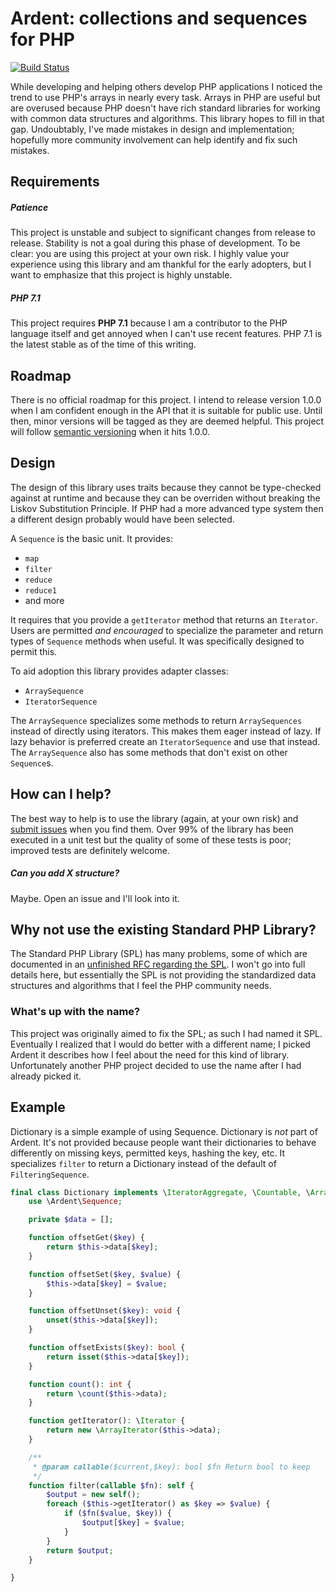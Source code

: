 # Ardent: collections and sequences for PHP

[![Build Status](https://travis-ci.org/morrisonlevi/Ardent.svg?branch=master)](https://travis-ci.org/morrisonlevi/Ardent)

While developing and helping others develop PHP applications I noticed the trend to use PHP's arrays in nearly every task. Arrays in PHP are useful but are overused because PHP doesn't have rich standard libraries for working with common data structures and algorithms. This library hopes to fill in that gap. Undoubtably, I've made mistakes in design and implementation; hopefully more community involvement can help identify and fix such mistakes.

## Requirements

##### Patience
This project is unstable and subject to significant changes from release to release. Stability is not a goal during this phase of development. To be clear: you are using this project at your own risk. I highly value your experience using this library and am thankful for the early adopters, but I want to emphasize that this project is highly unstable.

##### PHP 7.1
This project requires **PHP 7.1** because I am a contributor to the PHP language itself and get annoyed when I can't use recent features. PHP 7.1 is the latest stable as of the time of this writing.

## Roadmap

There is no official roadmap for this project. I intend to release version 1.0.0 when I am confident enough in the API that it is suitable for public use. Until then, minor versions will be tagged as they are deemed helpful. This project will follow [semantic versioning](http://semver.org) when it hits 1.0.0.

## Design

The design of this library uses traits because they cannot be type-checked against at runtime and because they can be overriden without breaking the Liskov Substitution Principle. If PHP had a more advanced type system then a different design probably would have been selected.

A `Sequence` is the basic unit. It provides:
  - `map`
  - `filter`
  - `reduce`
  - `reduce1`
  - and more

It requires that you provide a `getIterator` method that returns an `Iterator`. Users are permitted *and encouraged* to specialize the parameter and return types of `Sequence` methods when useful. It was specifically designed to permit this.

To aid adoption this library provides adapter classes:

  - `ArraySequence`
  - `IteratorSequence`

The `ArraySequence` specializes some methods to return `ArraySequences` instead of directly using iterators. This makes them eager instead of lazy. If lazy behavior is preferred create an `IteratorSequence` and use that instead. The `ArraySequence` also has some methods that don't exist on other `Sequence`s.

## How can I help?

The best way to help is to use the library (again, at your own risk) and [submit issues](https://github.com/morrisonlevi/Ardent/issues) when you find them. Over 99% of the library has been executed in a unit test but the quality of some of these tests is poor; improved tests are definitely welcome.

##### Can you add X structure?

Maybe. Open an issue and I'll look into it. 

## Why not use the existing Standard PHP Library?

The Standard PHP Library (SPL) has many problems, some of which are documented in an [unfinished RFC regarding the SPL](https://wiki.php.net/rfc/spl-improvements). I won't go into full details here, but essentially the SPL is not providing the standardized data structures and algorithms that I feel the PHP community needs.

### What's up with the name?

This project was originally aimed to fix the SPL; as such I had named it SPL. Eventually I realized that I would do better with a different name; I picked Ardent it describes how I feel about the need for this kind of library. Unfortunately another PHP project decided to use the name after I had already picked it.

## Example

Dictionary is a simple example of using Sequence. Dictionary is *not* part of Ardent. It's not provided because people want their dictionaries to behave differently on missing keys, permitted keys, hashing the key, etc. It specializes `filter` to return a Dictionary instead of the default of `FilteringSequence`.

```php
final class Dictionary implements \IteratorAggregate, \Countable, \ArrayAccess {
	use \Ardent\Sequence;

	private $data = [];

	function offsetGet($key) {
		return $this->data[$key];
	}

	function offsetSet($key, $value) {
		$this->data[$key] = $value;
	}

	function offsetUnset($key): void {
		unset($this->data[$key]);
	}

	function offsetExists($key): bool {
		return isset($this->data[$key]);
	}

	function count(): int {
		return \count($this->data);
	}

	function getIterator(): \Iterator {
		return new \ArrayIterator($this->data);
	}

	/**
	 * @param callable($current,$key): bool $fn Return bool to keep
	 */
	function filter(callable $fn): self {
		$output = new self();
		foreach ($this->getIterator() as $key => $value) {
			if ($fn($value, $key)) {
				$output[$key] = $value;
			}
		}
		return $output;
	}

}
```
